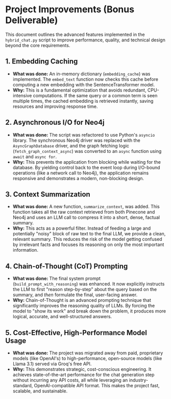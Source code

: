 # Project Improvements (Bonus Deliverable)

This document outlines the advanced features implemented in the `hybrid_chat.py` script to improve performance, quality, and technical design beyond the core requirements.

## 1. Embedding Caching
* **What was done:** An in-memory dictionary (`embedding_cache`) was implemented. The `embed_text` function now checks this cache before computing a new embedding with the SentenceTransformer model.
* **Why:** This is a fundamental optimization that avoids redundant, CPU-intensive computations. If the same query or a common term is seen multiple times, the cached embedding is retrieved instantly, saving resources and improving response time.

## 2. Asynchronous I/O for Neo4j
* **What was done:** The script was refactored to use Python's `asyncio` library. The synchronous Neo4j driver was replaced with the `AsyncGraphDatabase` driver, and the graph fetching logic (`fetch_graph_context_async`) was converted to an `async` function using `await` and `async for`.
* **Why:** This prevents the application from blocking while waiting for the database. By yielding control back to the event loop during I/O-bound operations (like a network call to Neo4j), the application remains responsive and demonstrates a modern, non-blocking design.

## 3. Context Summarization
* **What was done:** A new function, `summarize_context`, was added. This function takes all the raw context retrieved from both Pinecone and Neo4j and uses an LLM call to compress it into a short, dense, factual summary.
* **Why:** This acts as a powerful filter. Instead of feeding a large and potentially "noisy" block of raw text to the final LLM, we provide a clean, relevant summary. This reduces the risk of the model getting confused by irrelevant facts and focuses its reasoning on only the most important information.

## 4. Chain-of-Thought (CoT) Prompting
* **What was done:** The final system prompt (`build_prompt_with_reasoning`) was enhanced. It now explicitly instructs the LLM to first "reason step-by-step" about the query based on the summary, and *then* formulate the final, user-facing answer.
* **Why:** Chain-of-Thought is an advanced prompting technique that significantly improves the reasoning quality of LLMs. By forcing the model to "show its work" and break down the problem, it produces more logical, accurate, and well-structured answers.

## 5. Cost-Effective, High-Performance Model Usage
* **What was done:** The project was migrated away from paid, proprietary models (like OpenAI's) to high-performance, open-source models (like Llama 3.1) served via Groq's free API.
* **Why:** This demonstrates strategic, cost-conscious engineering. It achieves state-of-the-art performance for the chat generation step without incurring any API costs, all while leveraging an industry-standard, OpenAI-compatible API format. This makes the project fast, scalable, and sustainable.
